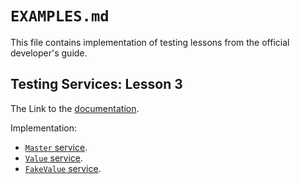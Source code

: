 # `EXAMPLES.md`

This file contains implementation of testing lessons from the official developer's guide.

## Testing Services: Lesson 3

The Link to the [documentation](https://angular.dev/guide/testing/services).

Implementation:

- [`Master` service](./src/app/services/master).
- [`Value` service](https://github.com/ZeroaNinea/Angular-Complete-Course/tree/main/jasmine-karma/src/app/services/value).
- [`FakeValue` service](src/app/services/fake-value).
